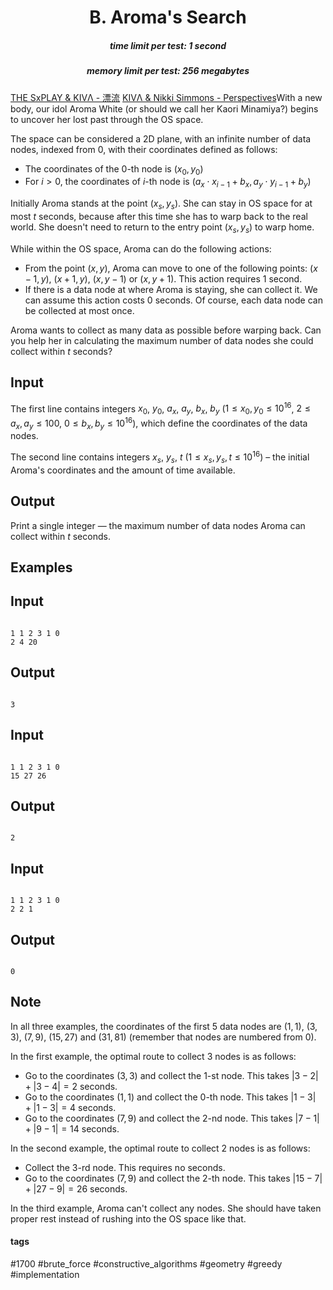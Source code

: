 <h1 style='text-align: center;'> B. Aroma's Search</h1>

<h5 style='text-align: center;'>time limit per test: 1 second</h5>
<h5 style='text-align: center;'>memory limit per test: 256 megabytes</h5>

[THE SxPLAY & KIVΛ - 漂流](https://soundcloud.com/kivawu/hyouryu) [KIVΛ & Nikki Simmons - Perspectives](https://soundcloud.com/kivawu/perspectives)With a new body, our idol Aroma White (or should we call her Kaori Minamiya?) begins to uncover her lost past through the OS space.

The space can be considered a 2D plane, with an infinite number of data nodes, indexed from $0$, with their coordinates defined as follows:

* The coordinates of the $0$-th node is $(x_0, y_0)$
* For $i > 0$, the coordinates of $i$-th node is $(a_x \cdot x_{i-1} + b_x, a_y \cdot y_{i-1} + b_y)$

Initially Aroma stands at the point $(x_s, y_s)$. She can stay in OS space for at most $t$ seconds, because after this time she has to warp back to the real world. She doesn't need to return to the entry point $(x_s, y_s)$ to warp home.

While within the OS space, Aroma can do the following actions:

* From the point $(x, y)$, Aroma can move to one of the following points: $(x-1, y)$, $(x+1, y)$, $(x, y-1)$ or $(x, y+1)$. This action requires $1$ second.
* If there is a data node at where Aroma is staying, she can collect it. We can assume this action costs $0$ seconds. Of course, each data node can be collected at most once.

Aroma wants to collect as many data as possible before warping back. Can you help her in calculating the maximum number of data nodes she could collect within $t$ seconds?

## Input

The first line contains integers $x_0$, $y_0$, $a_x$, $a_y$, $b_x$, $b_y$ ($1 \leq x_0, y_0 \leq 10^{16}$, $2 \leq a_x, a_y \leq 100$, $0 \leq b_x, b_y \leq 10^{16}$), which define the coordinates of the data nodes.

The second line contains integers $x_s$, $y_s$, $t$ ($1 \leq x_s, y_s, t \leq 10^{16}$) – the initial Aroma's coordinates and the amount of time available.

## Output

Print a single integer — the maximum number of data nodes Aroma can collect within $t$ seconds.

## Examples

## Input


```

1 1 2 3 1 0
2 4 20

```
## Output


```

3
```
## Input


```

1 1 2 3 1 0
15 27 26

```
## Output


```

2
```
## Input


```

1 1 2 3 1 0
2 2 1

```
## Output


```

0
```
## Note

In all three examples, the coordinates of the first $5$ data nodes are $(1, 1)$, $(3, 3)$, $(7, 9)$, $(15, 27)$ and $(31, 81)$ (remember that nodes are numbered from $0$).

In the first example, the optimal route to collect $3$ nodes is as follows: 

* Go to the coordinates $(3, 3)$ and collect the $1$-st node. This takes $|3 - 2| + |3 - 4| = 2$ seconds.
* Go to the coordinates $(1, 1)$ and collect the $0$-th node. This takes $|1 - 3| + |1 - 3| = 4$ seconds.
* Go to the coordinates $(7, 9)$ and collect the $2$-nd node. This takes $|7 - 1| + |9 - 1| = 14$ seconds.

In the second example, the optimal route to collect $2$ nodes is as follows: 

* Collect the $3$-rd node. This requires no seconds.
* Go to the coordinates $(7, 9)$ and collect the $2$-th node. This takes $|15 - 7| + |27 - 9| = 26$ seconds.

In the third example, Aroma can't collect any nodes. She should have taken proper rest instead of rushing into the OS space like that.



#### tags 

#1700 #brute_force #constructive_algorithms #geometry #greedy #implementation 